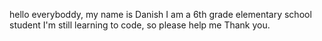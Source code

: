 hello everyboddy, my name is Danish I am a 6th grade elementary school student
I'm still learning to code, so please help me Thank you.
